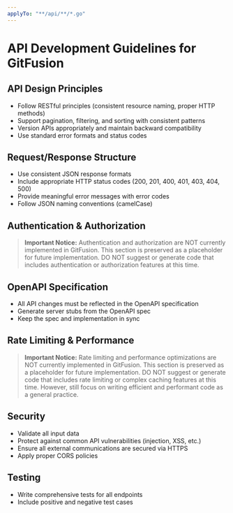```yaml
---
applyTo: "**/api/**/*.go"
---
```

# API Development Guidelines for GitFusion

## API Design Principles
- Follow RESTful principles (consistent resource naming, proper HTTP methods)
- Support pagination, filtering, and sorting with consistent patterns
- Version APIs appropriately and maintain backward compatibility
- Use standard error formats and status codes

## Request/Response Structure
- Use consistent JSON response formats
- Include appropriate HTTP status codes (200, 201, 400, 401, 403, 404, 500)
- Provide meaningful error messages with error codes
- Follow JSON naming conventions (camelCase)

## Authentication & Authorization
> **Important Notice:** Authentication and authorization are NOT currently implemented in GitFusion.
> This section is preserved as a placeholder for future implementation.
> DO NOT suggest or generate code that includes authentication or authorization features at this time.

## OpenAPI Specification
- All API changes must be reflected in the OpenAPI specification
- Generate server stubs from the OpenAPI spec
- Keep the spec and implementation in sync

## Rate Limiting & Performance
> **Important Notice:** Rate limiting and performance optimizations are NOT currently implemented in GitFusion.
> This section is preserved as a placeholder for future implementation.
> DO NOT suggest or generate code that includes rate limiting or complex caching features at this time.
> However, still focus on writing efficient and performant code as a general practice.

## Security
- Validate all input data
- Protect against common API vulnerabilities (injection, XSS, etc.)
- Ensure all external communications are secured via HTTPS
- Apply proper CORS policies

## Testing
- Write comprehensive tests for all endpoints
- Include positive and negative test cases
